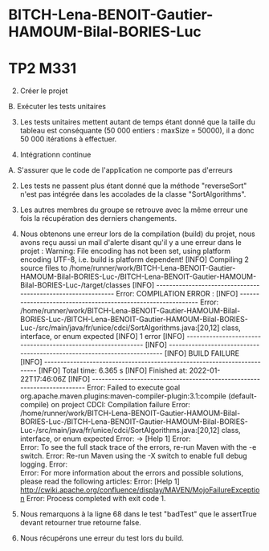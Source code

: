 # BITCH-Lena-BENOIT-Gautier-HAMOUM-Bilal-BORIES-Luc

# TP2 M331

2. Créer le projet

B. Exécuter les tests unitaires

3. Les tests unitaires mettent autant de temps étant donné que la taille du tableau est conséquante (50 000 entiers : maxSize = 50000), il a donc 50 000 itérations à effectuer.

3. Intégrationn continue

A. S'assurer que le code de l'application ne comporte pas d'erreurs

2. Les tests ne passent plus étant donné que la méthode "reverseSort" n'est pas intégrée dans les accolades de la classe "SortAlgorithms".
4. Les autres membres du groupe se retrouve avec la même erreur une fois la récupération des derniers changements.
6. Nous obtenons une erreur lors de la compilation (build) du projet, nous avons reçu aussi un mail d'alerte disant qu'il y a une erreur dans le projet : 
Warning:  File encoding has not been set, using platform encoding UTF-8, i.e. build is platform dependent!
[INFO] Compiling 2 source files to /home/runner/work/BITCH-Lena-BENOIT-Gautier-HAMOUM-Bilal-BORIES-Luc-/BITCH-Lena-BENOIT-Gautier-HAMOUM-Bilal-BORIES-Luc-/target/classes
[INFO] -------------------------------------------------------------
Error:  COMPILATION ERROR : 
[INFO] -------------------------------------------------------------
Error:  /home/runner/work/BITCH-Lena-BENOIT-Gautier-HAMOUM-Bilal-BORIES-Luc-/BITCH-Lena-BENOIT-Gautier-HAMOUM-Bilal-BORIES-Luc-/src/main/java/fr/unice/cdci/SortAlgorithms.java:[20,12] class, interface, or enum expected
[INFO] 1 error
[INFO] -------------------------------------------------------------
[INFO] ------------------------------------------------------------------------
[INFO] BUILD FAILURE
[INFO] ------------------------------------------------------------------------
[INFO] Total time:  6.365 s
[INFO] Finished at: 2022-01-22T17:46:06Z
[INFO] ------------------------------------------------------------------------
Error:  Failed to execute goal org.apache.maven.plugins:maven-compiler-plugin:3.1:compile (default-compile) on project CDCI: Compilation failure
Error:  /home/runner/work/BITCH-Lena-BENOIT-Gautier-HAMOUM-Bilal-BORIES-Luc-/BITCH-Lena-BENOIT-Gautier-HAMOUM-Bilal-BORIES-Luc-/src/main/java/fr/unice/cdci/SortAlgorithms.java:[20,12] class, interface, or enum expected
Error:  -> [Help 1]
Error:  
Error:  To see the full stack trace of the errors, re-run Maven with the -e switch.
Error:  Re-run Maven using the -X switch to enable full debug logging.
Error:  
Error:  For more information about the errors and possible solutions, please read the following articles:
Error:  [Help 1] http://cwiki.apache.org/confluence/display/MAVEN/MojoFailureException
Error: Process completed with exit code 1.

9. Nous remarquons à la ligne 68 dans le test "badTest" que le assertTrue devant retourner true retourne false.
13. Nous récupérons une erreur du test lors du build.
